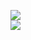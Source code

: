 [![](https://img.shields.io/badge/Made%20With-Github%20Spray-lightgrey.svg?style=for-the-badge&logo=github)](https://github.com/Annihil/github-spray#15929)  
[![](https://i.imgur.com/2DrTn0Z.gif)](https://github.com/Annihil/github-spray)